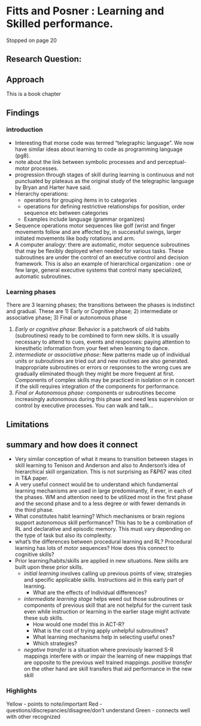 
# Fitts and Posner : Learning and Skilled performance. 
Stopped on page 20
## Research Question:

## Approach
This is a book chapter
## Findings
### introduction
 - Interesting that morse code was termed “telegraphic language”. We now have similar ideas about learning to code as programming language (pg8).
- note about the link between symbolic processes and and perceptual-motor processes. 
- progression through stages of skill during learning is continuous and not punctuated by plateaus as the original study of the telegraphic language by Bryan and Harter have said. 
- Hierarchy operations: 
	- operations for grouping items in to categories
	- operations for defining restrictive relationships for position, order sequence etc between categories
	- Examples include language (grammar organizes)
- Sequence operations  motor sequences like golf (wrist and finger movements follow and are affected by, in successful swings, larger initiated movements like body rotations and arm. 
- A computer analogy: there are automatic, motor sequence subroutines that may be flexibly deployed when needed for various tasks. These subroutines are under the control of an executive control and decision framework. This is also an example of hierarchical organization : one or few large, general executive systems that control many specialized, automatic subroutines. 
### Learning phases
There are 3 learning phases; the transitions between the phases is indistinct and gradual. These are 1) Early or Cognitive phase; 2) intermediate or associative phase; 3) Final or autonomous phase
1. *Early or cognitive phase*: Behavior is a patchwork of old habits (subroutines) ready to be combined to form new skills. It is usually necessary to attend to cues, events and responses: paying attention to kinesthetic information from your feet when learning to dance. 
2. *intermediate or associative phase*: New patterns made up of individual units or subroutines are tried out and new routines are also generated. Inappropriate subroutines or errors or responses to the wrong cues are gradually eliminated though they might be more frequent at first. Components of complex skills may be practiced in isolation or in concert if the skill requires integration of the components for performance.
3.  *Final or Autonomous phase*: components or subroutines become increasingly autonomous during this phase and need less supervision or control by executive processes. You can walk and talk…
	 
## Limitations

## summary and how does it connect
- Very similar conception of what it means to transition between stages in skill learning to Tenison and Anderson and also to Anderson’s idea of hierarchical skill organization. This is not surprising as F&P67 was cited in T&A paper. 
- A very useful connect would be to understand which fundamental learning mechanisms are used in large predominantly, if ever, in each of the phases. WM and attention need to be utilized most in the first phase and the second phase and to a less degree or with fewer demands in the third phase. 
- What constitutes habit learning? Which mechanisms or brain regions support autonomous skill performance? This has to be a combination of RL and declarative and episodic memory. This must vary depending on the type of task but also its complexity. 
- what’s the differences between procedural learning and RL? Procedural learning has lots of motor sequences? How does this connect to cognitive skills?
- Prior learning/habits/skills are applied in new situations. New skills are built upon these prior skills. 
	- _initial learning_ involves calling up previous points of view, strategies and specific applicable skills. Instructions aid in this early part of learning. 
		- What are the effects of Individual differences? 
	- _intermediate learning stage_ helps weed out those subroutines or components of previous skill that are not helpful for the current task even while instruction or learning in the earlier stage might activate these sub skills. 
		- How would one model this in ACT-R? 
		- What is the cost of trying apply unhelpful subroutines? 
		- What learning mechanisms help in selecting useful ones? 
		- Which strategies? 
	- _negative transfer_ is a situation where previously learned S-R mappings interfere with or impair  the learning of new mappings that are opposite to the previous well trained mappings. _positive transfer_ on the other hand are skill transfers that aid performance in the new skill

### Highlights
Yellow - points to note/important 
Red - questions/discrepancies/disagree/don’t understand
Green - connects well with other recognized